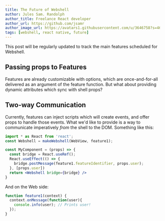```yaml
---
title: The Future of Webshell
author: Jules Sam. Randolph
author_title: Freelance React developer
author_url: https://github.com/jsamr
author_image_url: https://avatars1.githubusercontent.com/u/3646758?s=460&u=f699d25514156aa9b975837a52daf135449e43d8&v=4
tags: [webshell, react native, future]
---
```


This post will be regularly updated to track the main features scheduled for Webshell.

## Passing props to Features

Features are already customizable with options, which are once-and-for-all
delivered as an argument of the feature function. But what about providing
dynamic attributes which sync with shell props?

## Two-way Communication

Currently, features can inject scripts which will create events, and offer props to handle those events.
What we'd like to provide is a way to communicate imperatively *from* the shell to the DOM. Something like this:

```jsx
import * as React from 'react';
const Webshell = makeWebshell(WebView, feature1);

const MyComponent = (props) => {
  const bridge = React.useRef();
  React.useEffect(() => {
    bridge.postMessage(feature1.featureIdentifier, props.user);
  }, [props.user])
  return <Webshell bridge={bridge} />
}
```

And on the Web side:

```js
function feature1(context) {
  context.onMessage(function(user){
    console.info(user); // Prints user!
  });
}
```
